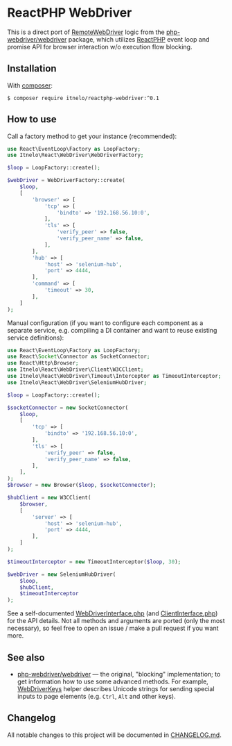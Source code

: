 
# ReactPHP WebDriver

This is a direct port of [RemoteWebDriver](https://github.com/php-webdriver/php-webdriver/blob/1.8.3/lib/Remote/RemoteWebDriver.php)
logic from the [php-webdriver/webdriver](https://github.com/php-webdriver/php-webdriver) package, which utilizes [ReactPHP](https://github.com/reactphp/reactphp)
event loop and promise API for browser interaction w/o execution flow blocking.

## Installation

With [composer](https://getcomposer.org/download):

```
$ composer require itnelo/reactphp-webdriver:^0.1
```

## How to use

Call a factory method to get your instance (recommended):

```php
use React\EventLoop\Factory as LoopFactory;
use Itnelo\React\WebDriver\WebDriverFactory;

$loop = LoopFactory::create();

$webDriver = WebDriverFactory::create(
    $loop,
    [
        'browser' => [
            'tcp' => [
                'bindto' => '192.168.56.10:0',
            ],
            'tls' => [
                'verify_peer' => false,
                'verify_peer_name' => false,
            ],
        ],
        'hub' => [
            'host' => 'selenium-hub',
            'port' => 4444,
        ],
        'command' => [
            'timeout' => 30,
        ],
    ]
);
```

Manual configuration (if you want to configure each component as a separate service, e.g. compiling a DI container
and want to reuse existing service definitions):

```php
use React\EventLoop\Factory as LoopFactory;
use React\Socket\Connector as SocketConnector;
use React\Http\Browser;
use Itnelo\React\WebDriver\Client\W3CClient;
use Itnelo\React\WebDriver\Timeout\Interceptor as TimeoutInterceptor;
use Itnelo\React\WebDriver\SeleniumHubDriver;

$loop = LoopFactory::create();

$socketConnector = new SocketConnector(
    $loop,
    [
        'tcp' => [
            'bindto' => '192.168.56.10:0',
        ],
        'tls' => [
            'verify_peer' => false,
            'verify_peer_name' => false,
        ],
    ],
);
$browser = new Browser($loop, $socketConnector);

$hubClient = new W3CClient(
    $browser,
    [
        'server' => [
            'host' => 'selenium-hub',
            'port' => 4444,
        ],
    ]
);

$timeoutInterceptor = new TimeoutInterceptor($loop, 30);

$webDriver = new SeleniumHubDriver(
    $loop,
    $hubClient,
    $timeoutInterceptor
);
```

See a self-documented [WebDriverInterface.php](src/WebDriverInterface.php) (and [ClientInterface.php](src/ClientInterface.php))
for the API details. Not all methods and arguments are ported (only the most necessary), so feel free to open
an issue / make a pull request if you want more.

## See also

- [php-webdriver/webdriver](https://github.com/php-webdriver/php-webdriver) — the original, "blocking" implementation;
to get information how to use some advanced methods. For example, [WebDriverKeys](https://github.com/php-webdriver/php-webdriver/blob/main/lib/WebDriverKeys.php#L10)
helper describes Unicode strings for sending special inputs to page elements (e.g. `Ctrl`, `Alt` and other keys).

## Changelog

All notable changes to this project will be documented in [CHANGELOG.md](CHANGELOG.md).